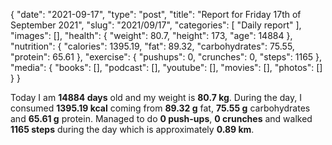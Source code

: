 {
    "date": "2021-09-17",
    "type": "post",
    "title": "Report for Friday 17th of September 2021",
    "slug": "2021\/09\/17",
    "categories": [
        "Daily report"
    ],
    "images": [],
    "health": {
        "weight": 80.7,
        "height": 173,
        "age": 14884
    },
    "nutrition": {
        "calories": 1395.19,
        "fat": 89.32,
        "carbohydrates": 75.55,
        "protein": 65.61
    },
    "exercise": {
        "pushups": 0,
        "crunches": 0,
        "steps": 1165
    },
    "media": {
        "books": [],
        "podcast": [],
        "youtube": [],
        "movies": [],
        "photos": []
    }
}

Today I am <strong>14884 days</strong> old and my weight is <strong>80.7 kg</strong>. During the day, I consumed <strong>1395.19 kcal</strong> coming from <strong>89.32 g</strong> fat, <strong>75.55 g</strong> carbohydrates and <strong>65.61 g</strong> protein. Managed to do <strong>0 push-ups</strong>, <strong>0 crunches</strong> and walked <strong>1165 steps</strong> during the day which is approximately <strong>0.89 km</strong>.
